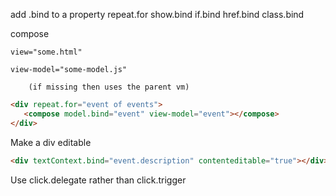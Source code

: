 add .bind to a property
    repeat.for
    show.bind
    if.bind
    href.bind
    class.bind

compose

    view="some.html"
    
    view-model="some-model.js"
    
        (if missing then uses the parent vm)
        
 
 ```html
<div repeat.for="event of events">
    <compose model.bind="event" view-model="event"></compose>
</div>
 ```
 
Make a div editable

```html
<div textContext.bind="event.description" contenteditable="true"></div>
```

Use click.delegate rather than click.trigger


